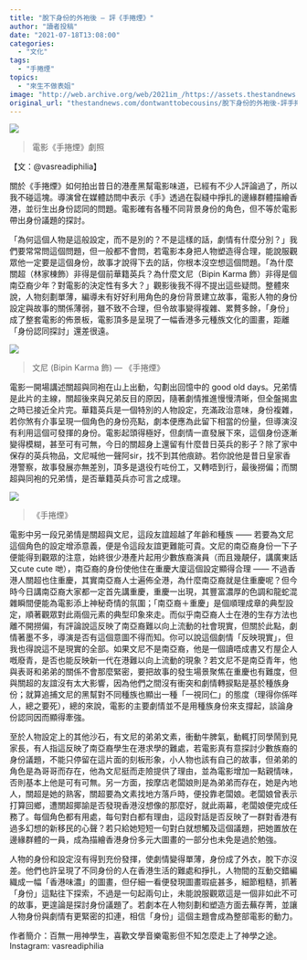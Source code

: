 ```yaml
---
title: "脫下身份的外袍後 — 評《手捲煙》"
author: "讀者投稿"
date: "2021-07-18T13:08:00"
categories:
  - "文化"
tags:
  - "手捲煙"
topics:
  - "來生不做表姐"
image: "http://web.archive.org/web/2021im_/https://assets.thestandnews.com/media/photos/1_faGE0.png"
original_url: "thestandnews.com/dontwanttobecousins/脫下身份的外袍後-評手捲煙"
---
```

![](http://web.archive.org/web/2021im_/https://assets.thestandnews.com/media/photos/1_faGE0.png)
> 電影《手捲煙》劇照

【文：@vasreadiphilia】

關於《手捲煙》如何拍出昔日的港產黑幫電影味道，已經有不少人評論過了，所以我不碰這塊。導演曾在媒體訪問中表示《手》透過在裂縫中掙扎的邊緣群體描繪香港，並衍生出身份認同的問題。電影確有各種不同背景身份的角色，但不等於電影帶出身份議題的探討。

「為何這個人物是這般設定，而不是別的？不是這樣的話，劇情有什麼分別？」我們要常常問這個問題，但一般都不會問，若電影本身把人物塑造得合理，能說服觀眾他一定要是這個身份，故事才說得下去的話，你根本沒空想這個問題。「為什麼關超（林家棟飾）非得是個前華籍英兵？為什麼文尼（Bipin Karma 飾）非得是個南亞裔少年？對電影的決定性有多大？」觀影後我不得不提出這些疑問。整體來說，人物刻劃單薄，編導未有好好利用角色的身份背景建立故事，電影人物的身份設定與故事的關係薄弱，雖不致不合理，但令故事變得複雜、累贅多餘，「身份」成了整套電影的佈景板，電影頂多是呈現了一幅香港多元種族文化的圖畫，距離「身份認同探討」還差很遠。

![](http://web.archive.org/web/2021im_/https://assets.thestandnews.com/media/photos/image003_l1rKO.jpg)
> 文尼 (Bipin Karma 飾) — 《手捲煙》

電影一開場講述關超與同袍在山上出動，勾劃出回憶中的 good old days。兄弟情是此片的主線，關超後來與兄弟反目的原因，隨著劇情推進慢慢清晰，但全盤揭盅之時已接近全片完。華籍英兵是一個特別的人物設定，充滿政治意味，身份複雜，若你煞有介事呈現一個角色的身份亮點，劇本便應為此留下相當的份量，但導演沒有利用這個可發揮的身份。電影起頭得極好，但劇情一直發展下來，這個身份逐漸變得模糊，甚至可有可無，今日的關超身上還留有什麼昔日英兵的影子？除了家中保存的英兵物品，文尼喊他一聲阿sir，找不到其他痕跡。若你說他是昔日皇家香港警察，故事發展亦無差別，頂多是退役冇咗份工，又轉唔到行，最後撈偏；而關超與同袍的兄弟情，是否華籍英兵亦可言之成理。

![](http://web.archive.org/web/2021im_/https://assets.thestandnews.com/media/photos/0420E7919EE88888E79AAEE5BBA0_bPWyM.jpg)
> 《手捲煙》

電影中另一段兄弟情是關超與文尼，這段友誼超越了年齡和種族 —— 若要為文尼這個角色的設定增添意義，便是令這段友誼更難能可貴。文尼的南亞裔身份一下子便能得到觀眾的注意，始終很少港產片起用少數族裔演員（而且幾靚仔，講廣東話又cute cute 哋），南亞裔的身份使他住在重慶大廈這個設定顯得合理 —— 不過香港人關超也住重慶，其實南亞裔人士遍佈全港，為什麼南亞裔就是住重慶呢？但今時今日講南亞裔大家都一定首先講重慶，重慶一出現，其豐富濃厚的色調和龍蛇混雜瞬間便能為電影添上神秘奇情的氛圍；「南亞裔＋重慶」是個順理成章的典型設定，順著觀眾對此兩個元素的典型印象來走。而似乎南亞裔人士在港的生存方法也離不開撈偏，有評論說這反映了南亞裔難以向上流動的社會現實，但關於此點，劇情著墨不多，導演是否有這個意圖不得而知。你可以說這個劇情「反映現實」，但我也得說這不是現實的全部。如果文尼不是南亞裔，他是一個讀唔成書又冇屋企人嘅廢青，是否也能反映新一代在港難以向上流動的現象？若文尼不是南亞青年，他與表哥和弟弟的關係不會那麼緊密，要把故事的發生場景聚焦在重慶也有難度，但與關超的友誼沒有太大影響，因為他們之間沒有衝突和劇情轉捩點是基於種族身份；就算追捕文尼的黑幫對不同種族也顯出一種「一視同仁」的態度（理得你係咩人，總之要死），總的來說，電影的主要劇情並不是用種族身份來支撐起，談論身份認同因而顯得牽強。

至於人物設定上的其他沙石，有文尼的弟弟文素，衝動牛脾氣，動輒打同學鬧到見家長，有人指這反映了南亞裔學生在港求學的難處，若電影真有意探討少數族裔的身份議題，不能只停留在這片面的刻板形象，小人物也該有自己的故事，但弟弟的角色是為哥哥而存在，他為文尼挺而走險提供了理由，並為電影增加一點親情味，否則基本上他是可有可無。另一方面，按摩店老闆娘則是為弟弟而存在，她是內地人，關超是她的熟客，關超要為文素找地方落戶時，便投靠老闆娘。老闆娘曾表示打算回鄉，遭關超揶諭是否發現香港沒想像的那麼好，就此兩幕，老闆娘便完成任務了。每個角色都有用處，每句對白都有理由，這段對話是否反映了一群對香港有過多幻想的新移民的心聲？若只給她短短一句對白就想觸及這個議題，把她置放在邊緣群體的一員，成為描繪香港身份多元大圖畫的一部分也未免是過於勉強。

人物的身份和設定沒有得到充份發揮，使劇情變得單薄，身份成了外衣，脫下亦沒差。他們也許呈現了不同身份的人在香港生活的難處和掙扎，人物間的互動交錯編織成一幅「香港味濃」的圖畫，但仔細一看便發現圖畫瑕疵甚多，細節粗糙，抓著「身份」這點往下探索，不過是一句起兩句止，未能說服觀眾這是一個非如此不可的故事，更遑論是探討身份議題了。若劇本在人物刻劃和塑造方面去蕪存菁，並讓人物身份與劇情有更緊密的扣連，相信「身份」這個主題會成為整部電影的動力。

作者簡介：百無一用神學生，喜歡文學音樂電影但不知怎麼走上了神學之途。Instagram: vasreadiphilia